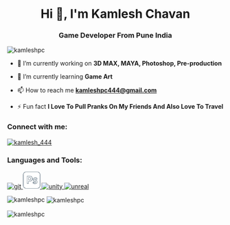 <h1 align="center">Hi 👋, I'm Kamlesh Chavan</h1>
<h3 align="center">Game Developer From Pune India</h3>

<p align="left"> <img src="https://komarev.com/ghpvc/?username=kamleshpc&label=Profile%20views&color=0e75b6&style=flat" alt="kamleshpc" /> </p>

- 🔭 I’m currently working on **3D MAX, MAYA, Photoshop, Pre-production**

- 🌱 I’m currently learning **Game Art**

- 📫 How to reach me **kamleshpc444@gmail.com**

- ⚡ Fun fact **I Love To Pull Pranks On My Friends And Also Love To Travel**

<h3 align="left">Connect with me:</h3>
<p align="left">
<a href="https://instagram.com/kamlesh_444" target="blank"><img align="center" src="https://raw.githubusercontent.com/rahuldkjain/github-profile-readme-generator/master/src/images/icons/Social/instagram.svg" alt="kamlesh_444" height="30" width="40" /></a>
</p>

<h3 align="left">Languages and Tools:</h3>
<p align="left"> <a href="https://git-scm.com/" target="_blank" rel="noreferrer"> <img src="https://www.vectorlogo.zone/logos/git-scm/git-scm-icon.svg" alt="git" width="40" height="40"/> </a> <a href="https://www.photoshop.com/en" target="_blank" rel="noreferrer"> <img src="https://raw.githubusercontent.com/devicons/devicon/master/icons/photoshop/photoshop-line.svg" alt="photoshop" width="40" height="40"/> </a> <a href="https://unity.com/" target="_blank" rel="noreferrer"> <img src="https://www.vectorlogo.zone/logos/unity3d/unity3d-icon.svg" alt="unity" width="40" height="40"/> </a> <a href="https://unrealengine.com/" target="_blank" rel="noreferrer"> <img src="https://raw.githubusercontent.com/kenangundogan/fontisto/036b7eca71aab1bef8e6a0518f7329f13ed62f6b/icons/svg/brand/unreal-engine.svg" alt="unreal" width="40" height="40"/> </a> </p>

<p><img align="left" src="https://github-readme-stats.vercel.app/api/top-langs?username=kamleshpc&show_icons=true&locale=en&layout=compact" alt="kamleshpc" /></p>

<p>&nbsp;<img align="center" src="https://github-readme-stats.vercel.app/api?username=kamleshpc&show_icons=true&locale=en" alt="kamleshpc" /></p>

<p><img align="center" src="https://github-readme-streak-stats.herokuapp.com/?user=kamleshpc&" alt="kamleshpc" /></p>
